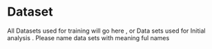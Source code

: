 # Dataset

All Datasets used for training will go here , or Data sets used for Initial analysis . Please name data sets with meaning ful names
